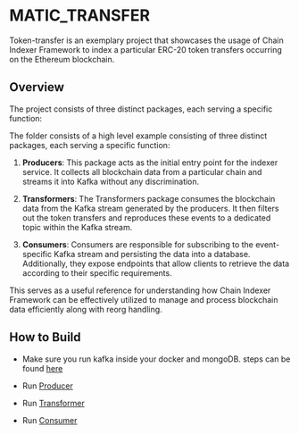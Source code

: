 # MATIC_TRANSFER

Token-transfer is an exemplary project that showcases the usage of Chain Indexer Framework to index a particular ERC-20 token transfers occurring on the Ethereum blockchain.

## Overview

The project consists of three distinct packages, each serving a specific function:

The folder consists of a high level example consisting of three distinct packages, each serving a specific function:

1. **Producers**: This package acts as the initial entry point for the indexer service. It collects all blockchain data from a particular chain and streams it into Kafka without any discrimination.

2. **Transformers**: The Transformers package consumes the blockchain data from the Kafka stream generated by the producers. It then filters out the token transfers and reproduces these events to a dedicated topic within the Kafka stream.

3. **Consumers**: Consumers are responsible for subscribing to the event-specific Kafka stream and persisting the data into a database. Additionally, they expose endpoints that allow clients to retrieve the data according to their specific requirements.

This serves as a useful reference for understanding how Chain Indexer Framework can be effectively utilized to manage and process blockchain data efficiently along with reorg handling.

## How to Build

- Make sure you run kafka inside your docker and mongoDB. steps can be found [here](../README.md)
- Run [Producer](./producer/README.md)

- Run [Transformer](./transformer/README.md)

- Run [Consumer](./consumer/README.md)
